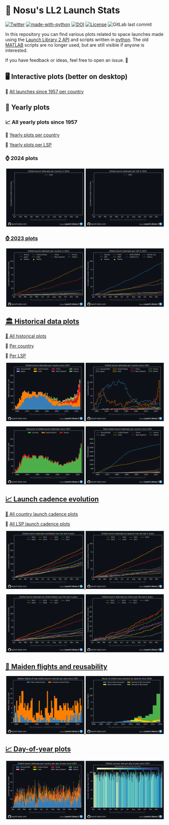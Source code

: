 # 🚀 Nosu's LL2 Launch Stats

[![Twitter](https://badgen.net/badge/icon/twitter?icon=twitter&label)](https://twitter.com/Nosudrum)
[![made-with-python](https://img.shields.io/badge/Made%20with-Python-1f425f.svg)](https://www.python.org/)
[![DOI](https://zenodo.org/badge/454174062.svg)](https://zenodo.org/badge/latestdoi/454174062)
[![License](https://img.shields.io/badge/License-Apache_2.0-blue.svg)](https://opensource.org/licenses/Apache-2.0)
![GitLab last commit](https://img.shields.io/github/last-commit/Nosudrum/launch-stats)


In this repository you can find various plots related to space launches made using the <a href="https://thespacedevs.com/llapi">Launch Library 2 API</a> and scripts written in [python](python). The old [MATLAB](matlab) scripts are no longer used, but are still visible if anyone is interested.

If you have feedback or ideas, feel free to open an issue. 🙂

## 🖥️ Interactive plots (better on desktop)

🔗 [All launches since 1957 per country](https://htmlpreview.github.io/?https://github.com/Nosudrum/launch-stats/blob/main/python/plots/OrbitalAttemptsPerCountry.html)

## 🔁 Yearly plots

### 📈 All yearly plots since 1957

🔗 [Yearly plots per country](python/plots/yearly/orbitalAttemptsPerCountry/README.md)

🔗 [Yearly plots per LSP](python/plots/yearly/orbitalAttemptsPerLSP/README.md)

### ⌚ 2024 plots

<p float="left" align="center">
  <a href="https://raw.githubusercontent.com/Nosudrum/launch-stats/main/python/plots/yearly/orbitalAttemptsPerCountry/2024.png">
  <img src="python/plots/yearly/orbitalAttemptsPerCountry/2024.png" width="49%" />
  <a href="https://raw.githubusercontent.com/Nosudrum/launch-stats/main/python/plots/yearly/orbitalAttemptsPerLSP/2024.png">
  <img src="python/plots/yearly/orbitalAttemptsPerLSP/2024.png" width="49%" /> 
</p>

### ⌚ 2023 plots

<p float="left" align="center">
  <a href="https://raw.githubusercontent.com/Nosudrum/launch-stats/main/python/plots/yearly/orbitalAttemptsPerCountry/2023.png">
  <img src="python/plots/yearly/orbitalAttemptsPerCountry/2023.png" width="49%" />
  <a href="https://raw.githubusercontent.com/Nosudrum/launch-stats/main/python/plots/yearly/orbitalAttemptsPerLSP/2023.png">
  <img src="python/plots/yearly/orbitalAttemptsPerLSP/2023.png" width="49%" /> 
</p>

## 🏛️ Historical data plots

🔗 [All historical plots](python/plots)

🔗 [Per country](python/plots/byCountry/)

🔗 [Per LSP](python/plots/byLSP/)

<p float="left" align="center">
  <a href="https://raw.githubusercontent.com/Nosudrum/launch-stats/main/python/plots/OrbitalAttemptsPerCountryStacked.png">
  <img src="python/plots/OrbitalAttemptsPerCountryStacked.png" width="49%" />
  <a href="https://raw.githubusercontent.com/Nosudrum/launch-stats/main/python/plots/OrbitalAttemptsPerCountry.png">
  <img src="python/plots/OrbitalAttemptsPerCountry.png" width="49%" /> 
</p>

<p float="left" align="center">
  <a href="https://raw.githubusercontent.com/Nosudrum/launch-stats/main/python/plots/successFailures.png">
  <img src="python/plots/successFailures.png" width="49%" />
  <a href="https://raw.githubusercontent.com/Nosudrum/launch-stats/main/python/plots/TotalOrbitalAttemptsPerCountry.png">
  <img src="python/plots/TotalOrbitalAttemptsPerCountry.png" width="49%" /> 
</p>

## 📈 Launch cadence evolution

🔗 [All country launch cadence plots](python/plots/byCountry/launchCadence8yearsPredictionLinear/README.md)

🔗 [All LSP launch cadence plots](python/plots/byLSP/launchCadence8yearsPredictionLinear/README.md)

<p float="left" align="center">
  <a href="https://raw.githubusercontent.com/Nosudrum/launch-stats/main/python/plots/launchCadence8yearsPredictionLinear.png">
  <img src="python/plots/launchCadence8yearsPredictionLinear.png" width="49%" /> 
  <a href="https://raw.githubusercontent.com/Nosudrum/launch-stats/main/python/plots/byLSP/launchCadence8yearsPredictionLinear/SpaceX.png">
  <img src="python/plots/byLSP/launchCadence8yearsPredictionLinear/SpaceX.png" width="49%" />
</p>

<p float="left" align="center">
  <a href="https://raw.githubusercontent.com/Nosudrum/launch-stats/main/python/plots/byCountry/launchCadence8yearsPredictionLinear/United_States.png">
  <img src="python/plots/byCountry/launchCadence8yearsPredictionLinear/United_States.png" width="49%" /> 
  <a href="https://raw.githubusercontent.com/Nosudrum/launch-stats/main/python/plots/byCountry/launchCadence8yearsPredictionLinear/China.png">
  <img src="python/plots/byCountry/launchCadence8yearsPredictionLinear/China.png" width="49%" />
</p>

## 🚀 Maiden flights and reusability
<p float="left" align="center">
  <a href="https://raw.githubusercontent.com/Nosudrum/launch-stats/main/python/plots/maidenFlights.png">
  <img src="python/plots/maidenFlights.png" width="49%" />
  <a href="https://raw.githubusercontent.com/Nosudrum/launch-stats/main/python/plots/byLSP/reusability/SpaceX.png">
  <img src="python/plots/byLSP/reusability/SpaceX.png" width="49%" />
</p>

## 📈 Day-of-year plots
<p float="left" align="center">
  <a href="https://raw.githubusercontent.com/Nosudrum/launch-stats/main/python/plots/DailyOrbitalAttemptsPerCountry.png">
  <img src="python/plots/DailyOrbitalAttemptsPerCountry.png" width="49%" />
  <a href="https://raw.githubusercontent.com/Nosudrum/launch-stats/main/python/plots/DailyOrbitalSuccessRate.png">
  <img src="python/plots/DailyOrbitalSuccessRate.png" width="49%" />
</p>




